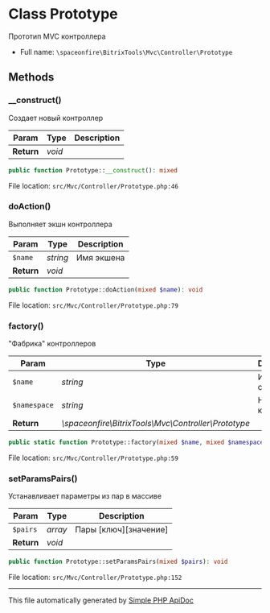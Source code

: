 # Class Prototype

Прототип MVC контроллера

-   Full name: `\spaceonfire\BitrixTools\Mvc\Controller\Prototype`

## Methods

### \_\_construct()

Создает новый контроллер

| Param      | Type   | Description |
| ---------- | ------ | ----------- |
| **Return** | _void_ |             |

```php
public function Prototype::__construct(): mixed
```

File location: `src/Mvc/Controller/Prototype.php:46`

### doAction()

Выполняет экшн контроллера

| Param      | Type     | Description |
| ---------- | -------- | ----------- |
| `$name`    | _string_ | Имя экшена  |
| **Return** | _void_   |             |

```php
public function Prototype::doAction(mixed $name): void
```

File location: `src/Mvc/Controller/Prototype.php:79`

### factory()

"Фабрика" контроллеров

| Param        | Type                                                | Description      |
| ------------ | --------------------------------------------------- | ---------------- |
| `$name`      | _string_                                            | Имя сущности     |
| `$namespace` | _string_                                            | Неймспейс класса |
| **Return**   | _\spaceonfire\BitrixTools\Mvc\Controller\Prototype_ |                  |

```php
public static function Prototype::factory(mixed $name, mixed $namespace = __NAMESPACE__): \spaceonfire\BitrixTools\Mvc\Controller\spaceonfire\BitrixTools\Mvc\Controller\Prototype
```

File location: `src/Mvc/Controller/Prototype.php:59`

### setParamsPairs()

Устанавливает параметры из пар в массиве

| Param      | Type    | Description             |
| ---------- | ------- | ----------------------- |
| `$pairs`   | _array_ | Пары \[ключ]\[значение] |
| **Return** | _void_  |                         |

```php
public function Prototype::setParamsPairs(mixed $pairs): void
```

File location: `src/Mvc/Controller/Prototype.php:152`

---

This file automatically generated by [Simple PHP ApiDoc](https://github.com/spaceonfire/simple-php-apidoc)
